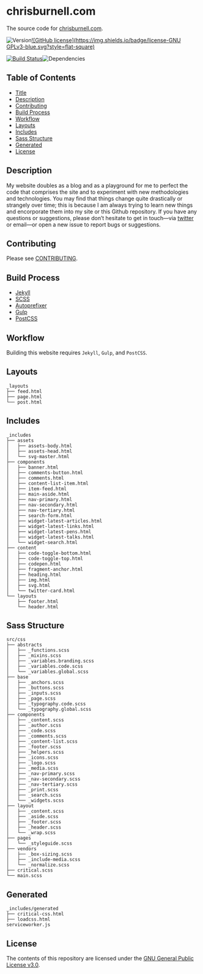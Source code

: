 # chrisburnell.com


The source code for [chrisburnell.com](https://chrisburnell.com/).

![Version](https://img.shields.io/badge/version-2.8.0-blue.svg?style=flat-square)[![GitHub license](https://img.shields.io/badge/license-GNU GPLv3-blue.svg?style=flat-square)](LICENSE)

[![Build Status](https://img.shields.io/travis/chrisburnell/chrisburnell.github.io/master.svg?style=flat-square)](https://travis-ci.org/chrisburnell/chrisburnell.github.io)![Dependencies](https://img.shields.io/david/chrisburnell/chrisburnell.github.io.svg?maxAge=2592000&style=flat-square)


## Table of Contents

- [Title](#chrisburnellcom)
- [Description](#description)
- [Contributing](#contributing)
- [Build Process](#build-process)
- [Workflow](#workflow)
- [Layouts](#layouts)
- [Includes](#includes)
- [Sass Structure](#sass-structure)
- [Generated](#generated)
- [License](#license)


## Description

My website doubles as a blog and as a playground for me to perfect the code that
comprises the site and to experiment with new methodologies and technologies.
You may find that things change quite drastically or strangely over time; this
is because I am always trying to learn new things and encorporate them into my
site or this Github repository. If you have any questions or suggestions, please
don’t hesitate to get in touch—via
[twitter](https://twitter.com/iamchrisburnell) or email—or open a new issue to
report bugs or suggestions.


## Contributing

Please see [CONTRIBUTING](CONTRIBUTING.md).


## Build Process

- [Jekyll](https://jekyllrb.com)
- [SCSS](http://sass-lang.com)
- [Autoprefixer](https://github.com/ai/autoprefixer)
- [Gulp](http://gulpjs.com)
- [PostCSS](http://postcss.org/)


## Workflow

Building this website requires `Jekyll`, `Gulp`, and `PostCSS`.


## Layouts

```text
_layouts
├── feed.html
├── page.html
└── post.html
```


## Includes

```text
_includes
├── assets
│   ├── assets-body.html
│   ├── assets-head.html
│   └── svg-master.html
├── components
│   ├── banner.html
│   ├── comments-button.html
│   ├── comments.html
│   ├── content-list-item.html
│   ├── item-feed.html
│   ├── main-aside.html
│   ├── nav-primary.html
│   ├── nav-secondary.html
│   ├── nav-tertiary.html
│   ├── search-form.html
│   ├── widget-latest-articles.html
│   ├── widget-latest-links.html
│   ├── widget-latest-pens.html
│   ├── widget-latest-talks.html
│   └── widget-search.html
├── content
│   ├── code-toggle-bottom.html
│   ├── code-toggle-top.html
│   ├── codepen.html
│   ├── fragment-anchor.html
│   ├── heading.html
│   ├── img.html
│   ├── svg.html
│   └── twitter-card.html
└── layouts
    ├── footer.html
    └── header.html
```


## Sass Structure

```text
src/css
├── abstracts
│   ├── _functions.scss
│   ├── _mixins.scss
│   ├── _variables.branding.scss
│   ├── _variables.code.scss
│   └── _variables.global.scss
├── base
│   ├── _anchors.scss
│   ├── _buttons.scss
│   ├── _inputs.scss
│   ├── _page.scss
│   ├── _typography.code.scss
│   └── _typography.global.scss
├── components
│   ├── _content.scss
│   ├── _author.scss
│   ├── _code.scss
│   ├── _comments.scss
│   ├── _content-list.scss
│   ├── _footer.scss
│   ├── _helpers.scss
│   ├── _icons.scss
│   ├── _logo.scss
│   ├── _media.scss
│   ├── _nav-primary.scss
│   ├── _nav-secondary.scss
│   ├── _nav-tertiary.scss
│   ├── _print.scss
│   ├── _search.scss
│   └── _widgets.scss
├── layout
│   ├── _content.scss
│   ├── _aside.scss
│   ├── _footer.scss
│   ├── _header.scss
│   └── _wrap.scss
├── pages
│   └── _styleguide.scss
├── vendors
│   ├── _box-sizing.scss
│   ├── _include-media.scss
│   └── _normalize.scss
├── critical.scss
└── main.scss
```


## Generated

```text
_includes/generated
├── critical-css.html
├── loadcss.html
serviceworker.js
```


## License

The contents of this repository are licensed under the [GNU General Public License v3.0](LICENSE).

